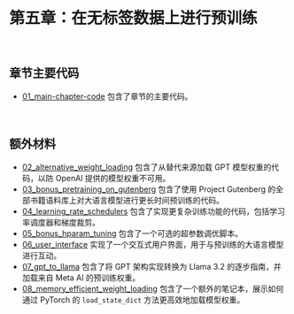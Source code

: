 # 第五章：在无标签数据上进行预训练

&nbsp;
## 章节主要代码

- [01_main-chapter-code](01_main-chapter-code) 包含了章节的主要代码。

&nbsp;
## 额外材料

- [02_alternative_weight_loading](02_alternative_weight_loading) 包含了从替代来源加载 GPT 模型权重的代码，以防 OpenAI 提供的模型权重不可用。
- [03_bonus_pretraining_on_gutenberg](03_bonus_pretraining_on_gutenberg) 包含了使用 Project Gutenberg 的全部书籍语料库上对大语言模型进行更长时间预训练的代码。
- [04_learning_rate_schedulers](04_learning_rate_schedulers) 包含了实现更复杂训练功能的代码，包括学习率调度器和梯度裁剪。
- [05_bonus_hparam_tuning](05_bonus_hparam_tuning) 包含了一个可选的超参数调优脚本。
- [06_user_interface](06_user_interface) 实现了一个交互式用户界面，用于与预训练的大语言模型进行互动。
- [07_gpt_to_llama](07_gpt_to_llama) 包含了将 GPT 架构实现转换为 Llama 3.2 的逐步指南，并加载来自 Meta AI 的预训练权重。
- [08_memory_efficient_weight_loading](08_memory_efficient_weight_loading) 包含了一个额外的笔记本，展示如何通过 PyTorch 的 `load_state_dict` 方法更高效地加载模型权重。